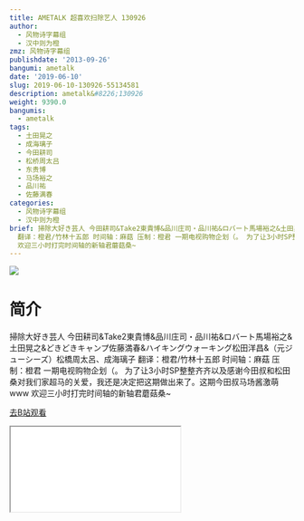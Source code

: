 ```yaml
---
title: AMETALK 超喜欢扫除艺人 130926
author:
  - 风物诗字幕组
  - 汉中则为橙
zmz: 风物诗字幕组
publishdate: '2013-09-26'
bangumi: ametalk
date: '2019-06-10'
slug: 2019-06-10-130926-55134581
description: ametalk&#8226;130926
weight: 9390.0
bangumis:
  - ametalk
tags:
  - 土田晃之
  - 成海璃子
  - 今田耕司
  - 松桥周太吕
  - 东贵博
  - 马场裕之
  - 品川祐
  - 佐藤满春
categories:
  - 风物诗字幕组
  - 汉中则为橙
brief: 掃除大好き芸人 今田耕司&Take2東貴博&品川庄司・品川祐&ロバート馬場裕之&土田晃之&どきどきキャンプ佐藤満春&ハイキングウォーキング松田洋昌&（元ジューシーズ）松橋周太呂、成海璃子
  翻译：橙君/竹林十五郎 时间轴：麻菇 压制：橙君 一期电视购物企划（。 为了让3小时SP整整齐齐以及感谢今田叔和松田桑对我们家超马的关爱，我还是决定把这期做出来了。这期今田叔马场酱激萌www
  欢迎三小时打完时间轴的新轴君蘑菇桑~
---
```

![](https://raw.githubusercontent.com/tcgriffith/owaraisite/master/static/tmpimg/0df198c87e774f211de9dc1fd950d1f5531d0f31.jpg.480.jpg)
# 简介  
掃除大好き芸人
今田耕司&Take2東貴博&品川庄司・品川祐&ロバート馬場裕之&土田晃之&どきどきキャンプ佐藤満春&ハイキングウォーキング松田洋昌&（元ジューシーズ）松橋周太呂、成海璃子
翻译：橙君/竹林十五郎 时间轴：麻菇 压制：橙君
一期电视购物企划（。
为了让3小时SP整整齐齐以及感谢今田叔和松田桑对我们家超马的关爱，我还是决定把这期做出来了。这期今田叔马场酱激萌www
欢迎三小时打完时间轴的新轴君蘑菇桑~  

[去B站观看](https://www.bilibili.com/video/av55134581/)
<div class ="resp-container"><iframe class="testiframe" src="//player.bilibili.com/player.html?aid=55134581"", scrolling="no", allowfullscreen="true" > </iframe></div> 
